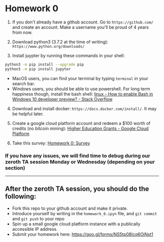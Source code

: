 # Homework 0

1. If you don't already have a github account. Go to `https://github.com/` and create an account. Make a username you'll be proud of 4 years from now.  


2. Download python3 (3.7.2 at the time of writing): `https://www.python.org/downloads/`


3. Install juypter by running these commands in your shell:
```sh
python3 -m pip install --upgrade pip 
python3 -m pip install jupyter
```
 - MacOS users, you can find your terminal by typing `terminal` in your search bar.
 - Windows users, you should be able to use powershell. For long term happiness though, install the bash shell: [linux - How to enable Bash in Windows 10 developer preview? - Stack Overflow](https://stackoverflow.com/questions/36352627/how-to-enable-bash-in-windows-10-developer-preview)


4. Download and install docker: `https://docs.docker.com/install/`. It may be helpful later.


5. Create a google cloud platform account and redeem a \$100 worth of credits (no bitcoin mining): [Higher Education Grants - Google Cloud Platform](https://urldefense.proofpoint.com/v2/url?u=https-3A__google.secure.force.com_GCPEDU-3Fcid-3DL5coc3IsY-252BAzvZwfHGS3tFSvTz4wQXc8TQs7ZOvU-252BJh3lwMo8veKfLd0VG4G2XZa&d=DwMFaQ&c=imBPVzF25OnBgGmVOlcsiEgHoG1i6YHLR0Sj_gZ4adc&r=KMCMrYJ8MLVP7SV2R0Re2oyNHKJT-kpYGmdF8cXxJSw&m=cYuFhqDBq84RXUAfnEwHy4gLa_0kXXf4-1rMbPy2LNs&s=NT37P_zTqjpEDHDZf-rcG1Uyp4iSQKMcaP69hfygUIk&e=)


6. Take this survey: [Homework 0: Survey](https://goo.gl/forms/hV8rUMVzjIxEX3S73)

### If you have any issues, we will find time to debug during our zeroth TA session Monday or Wednesday (depending on your section) 
---------------------

## After the zeroth TA session, you should do the following:
 - Fork this repo to your github account and make it private.
 - Introduce yourself by writing in the `homework_0.ipyn` file, and `git commit` and `git push` to your repo
 - Spin up a small google cloud platform instance with a publically accessible IP address.
 - Submit your homework here: https://goo.gl/forms/NS5tp08lcq6OjNst1
